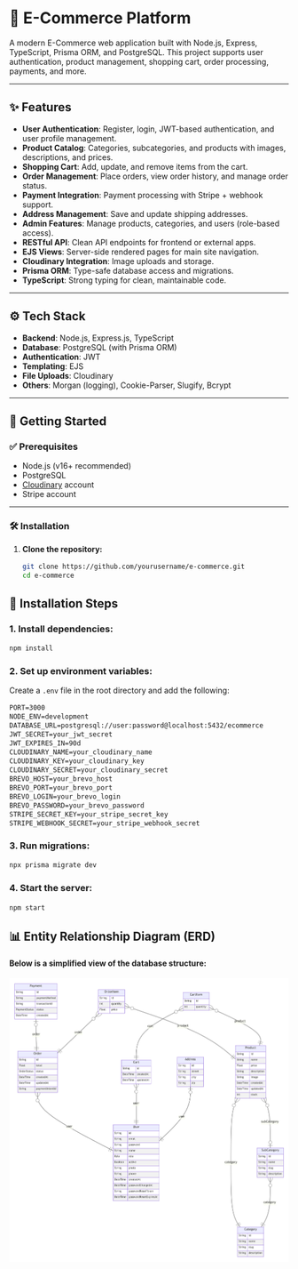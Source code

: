 # 🛒 E-Commerce Platform

A modern E-Commerce web application built with Node.js, Express, TypeScript, Prisma ORM, and PostgreSQL. This project supports user authentication, product management, shopping cart, order processing, payments, and more.

---

## ✨ Features

- **User Authentication**: Register, login, JWT-based authentication, and user profile management.
- **Product Catalog**: Categories, subcategories, and products with images, descriptions, and prices.
- **Shopping Cart**: Add, update, and remove items from the cart.
- **Order Management**: Place orders, view order history, and manage order status.
- **Payment Integration**: Payment processing with Stripe + webhook support.
- **Address Management**: Save and update shipping addresses.
- **Admin Features**: Manage products, categories, and users (role-based access).
- **RESTful API**: Clean API endpoints for frontend or external apps.
- **EJS Views**: Server-side rendered pages for main site navigation.
- **Cloudinary Integration**: Image uploads and storage.
- **Prisma ORM**: Type-safe database access and migrations.
- **TypeScript**: Strong typing for clean, maintainable code.

---

## ⚙️ Tech Stack

- **Backend**: Node.js, Express.js, TypeScript
- **Database**: PostgreSQL (with Prisma ORM)
- **Authentication**: JWT
- **Templating**: EJS
- **File Uploads**: Cloudinary
- **Others**: Morgan (logging), Cookie-Parser, Slugify, Bcrypt

---

## 🚀 Getting Started

### ✅ Prerequisites

- Node.js (v16+ recommended)
- PostgreSQL
- [Cloudinary](https://cloudinary.com/) account
- Stripe account

---

### 🛠 Installation

1. **Clone the repository:**
   ```bash
   git clone https://github.com/yourusername/e-commerce.git
   cd e-commerce
   ```

## 🔧 Installation Steps

### 1. Install dependencies:

```bash
npm install
```

### 2. Set up environment variables:

Create a `.env` file in the root directory and add the following:

```env
PORT=3000
NODE_ENV=development
DATABASE_URL=postgresql://user:password@localhost:5432/ecommerce
JWT_SECRET=your_jwt_secret
JWT_EXPIRES_IN=90d
CLOUDINARY_NAME=your_cloudinary_name
CLOUDINARY_KEY=your_cloudinary_key
CLOUDINARY_SECRET=your_cloudinary_secret
BREVO_HOST=your_brevo_host
BREVO_PORT=your_brevo_port
BREVO_LOGIN=your_brevo_login
BREVO_PASSWORD=your_brevo_password
STRIPE_SECRET_KEY=your_stripe_secret_key
STRIPE_WEBHOOK_SECRET=your_stripe_webhook_secret

```

### 3. Run migrations:

```bash
npx prisma migrate dev
```

### 4. Start the server:

```bash
npm start
```

## 📊 Entity Relationship Diagram (ERD)

#### Below is a simplified view of the database structure:

![ERD](prisma/ERD.jpg)
